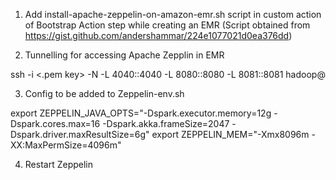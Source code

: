 1) Add install-apache-zeppelin-on-amazon-emr.sh script in custom action of Bootstrap Action step while creating an EMR
	(Script obtained from https://gist.github.com/andershammar/224e1077021d0ea376dd)

2) Tunnelling for accessing Apache Zepplin in EMR

ssh -i <.pem key> -N -L 4040:<EC2 Instance>:4040 -L 8080:<EC2 Instance>:8080 -L 8081:<EC2 Instance>:8081 hadoop@<EMR master Instance>



3) Config to be added to Zeppelin-env.sh

export ZEPPELIN_JAVA_OPTS="-Dspark.executor.memory=12g -Dspark.cores.max=16 -Dspark.akka.frameSize=2047 -Dspark.driver.maxResultSize=6g"
export ZEPPELIN_MEM="-Xmx8096m -XX:MaxPermSize=4096m"

4) Restart Zeppelin